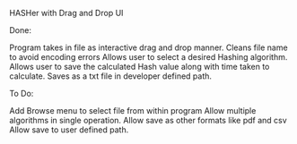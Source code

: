 HASHer with Drag and Drop UI

Done:

Program takes in file as interactive drag and drop manner.
Cleans file name to avoid encoding errors
Allows user to select a desired Hashing algorithm.
Allows user to save the calculated Hash value along with time taken to calculate.
Saves as a txt file in developer defined path.

To Do:

Add Browse menu to select file from within program
Allow multiple algorithms in single operation.
Allow save as other formats like pdf and csv
Allow save to user defined path.
